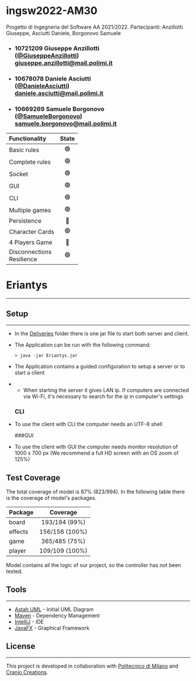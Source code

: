 # ingsw2022-AM30
Progetto di Ingegneria del Software AA 2021/2022. Partecipanti: Anzillotti Giuseppe, Asciutti Daniele, Borgonovo Samuele

- ###   10721209    Giuseppe Anzillotti <br> ([@GiuseppeAnzillotti](https://github.com/GiuseppeAnzillotti)) <br>giuseppe.anzillotti@mail.polimi.it
- ###   10678078    Daniele Asciutti    <br>([@DanieleAsciutti](https://github.com/DanieleAsciutti)) <br>daniele.asciutti@mail.polimi.it
- ###   10669269    Samuele Borgonovo <br> ([@SamueleBorgonovo](https://github.com/SamueleBorgonovo)) <br>samuele.borgonovo@mail.polimi.it


| Functionality                 |                       State                        |
|:------------------------------|:--------------------------------------------------:|
| Basic rules                   | 🟢 |
| Complete rules                | 🟢 |
| Socket                        | 🟢 |
| GUI                           | 🟢 |
| CLI                           | 🟢 |
| Multiple games                | 🟢 |
| Persistence                   | 🔴 |
| Character Cards               | 🟢 |
| 4 Players Game                | 🔴 |
| Disconnections<br/>Resilience | 🟢 |

# Eriantys

-------
## Setup

-----------

- In the [Deliveries](Deliveries) folder there is one jar file to start both server and client.
- The Application can be run with the following command:
    ```shell
    > java -jar Eriantys.jar
    ```
- The Application contains a guided configuration to setup a server or to start a client
- - When starting the server it gives LAN ip. If computers are connected via Wi-Fi, it's necessary to search for the ip in computer's settings

  ### CLI
- To use the client with CLI the computer needs an UTF-8 shell

  ###GUI
- To use the client with GUI the computer needs monitor resolution of 1000 x 700 px
  (We recommend a full HD screen with an OS zoom of 125%)

## Test Coverage

The total coverage of model is 87% (823/994).
In the following table there is the coverage of model's packages.

| Package |    Coverage    |
|:--------|:--------------:|
| board   | 193/194 (99%)  |
| effects | 156/156 (100%) |
| game    | 365/485 (75%)  |
| player  | 109/109 (100%) |

Model contains all the logic of our project, so the controller has not been tested.


## Tools

---------------
* [Astah UML](https://astah.net/) - Initial UML Diagram
* [Maven](https://maven.apache.org/) - Dependency Management
* [IntelliJ](https://www.jetbrains.com/idea/) - IDE
* [JavaFX](https://openjfx.io) - Graphical Framework

## License

----------

This project is developed in collaboration with [Politecnico di Milano](https://www.polimi.it) and [Cranio Creations](http://www.craniocreations.it).
 